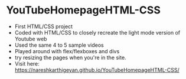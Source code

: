 # YouTubeHomepageHTML-CSS

- First HTML/CSS project
- Coded with HTML/CSS to closely recreate the light mode version of Youtube web
- Used the same 4 to 5 sample videos 
- Played around with flex/flexboxes and divs
- try resizing the pages when you're in the site.
- Visit here: https://nareshkarthigeyan.github.io/YouTubeHomepageHTML-CSS/

